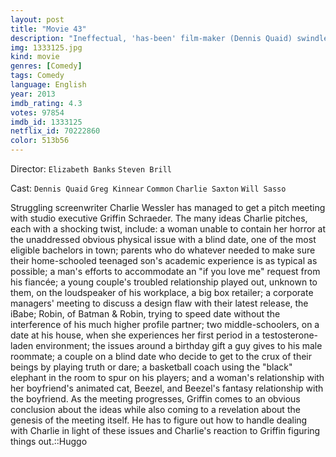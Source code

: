 ```yaml
---
layout: post
title: "Movie 43"
description: "Ineffectual, 'has-been' film-maker (Dennis Quaid) swindles his way into an interview with a film executive (Greg Kinnear) in order to pitch an outrageous and controversial comedy manuscript. After pitching the first of his thirteen offbeat fables, the dejected artist forces the rest of his disjointed allegory on the executive at gunpoint. He tells stories of a woman on a blind date with a man who has testicles growing from his neck, in another a smitten woman offers her neck to her boyfriend to 'poop' on -as a sign of commitment and love. In yet another two parents take.."
img: 1333125.jpg
kind: movie
genres: [Comedy]
tags: Comedy 
language: English
year: 2013
imdb_rating: 4.3
votes: 97854
imdb_id: 1333125
netflix_id: 70222860
color: 513b56
---
```

Director: `Elizabeth Banks` `Steven Brill`  

Cast: `Dennis Quaid` `Greg Kinnear` `Common` `Charlie Saxton` `Will Sasso` 

Struggling screenwriter Charlie Wessler has managed to get a pitch meeting with studio executive Griffin Schraeder. The many ideas Charlie pitches, each with a shocking twist, include: a woman unable to contain her horror at the unaddressed obvious physical issue with a blind date, one of the most eligible bachelors in town; parents who do whatever needed to make sure their home-schooled teenaged son's academic experience is as typical as possible; a man's efforts to accommodate an "if you love me" request from his fiancée; a young couple's troubled relationship played out, unknown to them, on the loudspeaker of his workplace, a big box retailer; a corporate managers' meeting to discuss a design flaw with their latest release, the iBabe; Robin, of Batman & Robin, trying to speed date without the interference of his much higher profile partner; two middle-schoolers, on a date at his house, when she experiences her first period in a testosterone-laden environment; the issues around a birthday gift a guy gives to his male roommate; a couple on a blind date who decide to get to the crux of their beings by playing truth or dare; a basketball coach using the "black" elephant in the room to spur on his players; and a woman's relationship with her boyfriend's animated cat, Beezel, and Beezel's fantasy relationship with the boyfriend. As the meeting progresses, Griffin comes to an obvious conclusion about the ideas while also coming to a revelation about the genesis of the meeting itself. He has to figure out how to handle dealing with Charlie in light of these issues and Charlie's reaction to Griffin figuring things out.::Huggo